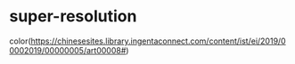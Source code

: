 # super-resolution
color(https://chinesesites.library.ingentaconnect.com/content/ist/ei/2019/00002019/00000005/art00008#)
